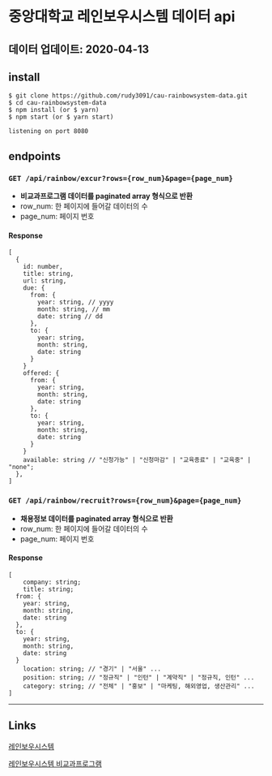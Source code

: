 # 중앙대학교 레인보우시스템 데이터 api

## **데이터 업데이트: 2020-04-13**

## install

```
$ git clone https://github.com/rudy3091/cau-rainbowsystem-data.git
$ cd cau-rainbowsystem-data
$ npm install (or $ yarn)
$ npm start (or $ yarn start)

listening on port 8080
```

## endpoints

### `GET /api/rainbow/excur?rows={row_num}&page={page_num}`

- **비교과프로그램 데이터를 paginated array 형식으로 반환**
- row_num: 한 페이지에 들어갈 데이터의 수
- page_num: 페이지 번호

#### Response

```
[
  {
    id: number,
    title: string,
    url: string,
    due: {
      from: {
        year: string, // yyyy
        month: string, // mm
        date: string // dd
      },
      to: {
        year: string,
        month: string,
        date: string
      }
    }
    offered: {
      from: {
        year: string,
        month: string,
        date: string
      },
      to: {
        year: string,
        month: string,
        date: string
      }
    }
    available: string // "신청가능" | "신청마감" | "교육종료" | "교육중" | "none";
  },
]
```

### `GET /api/rainbow/recruit?rows={row_num}&page={page_num}`

- **채용정보 데이터를 paginated array 형식으로 반환**
- row_num: 한 페이지에 들어갈 데이터의 수
- page_num: 페이지 번호

#### Response

```
[
	company: string;
	title: string;
  from: {
    year: string,
    month: string,
    date: string
  },
  to: {
    year: string,
    month: string,
    date: string
  }
	location: string; // "경기" | "서울" ...
	position: string; // "정규직" | "인턴" | "계약직" | "정규직, 인턴" ...
	category: string; // "전체" | "홍보" | "마케팅, 해외영업, 생산관리" ...
]
```

---

## Links

[레인보우시스템](http://rainbow.cau.ac.kr/)

[레인보우시스템 비교과프로그램](http://rainbow.cau.ac.kr/site/reservation/lecture/lectureList?menuid=001002002&submode=lecture&reservegroupid=1)
